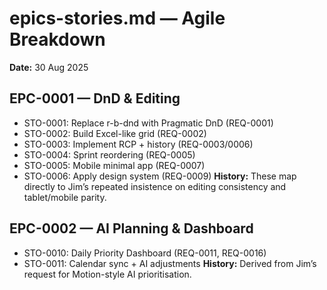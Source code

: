 
# epics-stories.md — Agile Breakdown

**Date:** 30 Aug 2025

## EPC-0001 — DnD & Editing
- STO-0001: Replace r-b-dnd with Pragmatic DnD (REQ-0001)
- STO-0002: Build Excel-like grid (REQ-0002)
- STO-0003: Implement RCP + history (REQ-0003/0006)
- STO-0004: Sprint reordering (REQ-0005)
- STO-0005: Mobile minimal app (REQ-0007)
- STO-0006: Apply design system (REQ-0009)
**History:** These map directly to Jim’s repeated insistence on editing consistency and tablet/mobile parity.

## EPC-0002 — AI Planning & Dashboard
- STO-0010: Daily Priority Dashboard (REQ-0011, REQ-0016)
- STO-0011: Calendar sync + AI adjustments
**History:** Derived from Jim’s request for Motion-style AI prioritisation.
